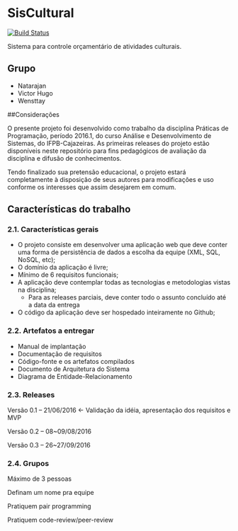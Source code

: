 # SisCultural

[![Build Status](https://travis-ci.org/ads-ifpb-praticas-20161/siscultural.svg?branch=bHEROKU)](https://travis-ci.org/ads-ifpb-praticas-20161/siscultural)

Sistema para controle orçamentário de atividades culturais. 

## Grupo
* Natarajan 
* Victor Hugo
* Wensttay

##Considerações
	
O presente projeto foi desenvolvido como trabalho da disciplina Práticas de Programação, período 2016.1, do curso Análise e Desenvolvimento de Sistemas, do IFPB-Cajazeiras. As primeiras releases do projeto estão disponíveis neste repositório para fins pedagógicos de avaliação da disciplina e difusão de conhecimentos. 

Tendo finalizado sua pretensão educacional, o projeto estará completamente à disposição de seus autores para modificações e uso conforme os interesses que assim desejarem em comum. 


## Características do trabalho
### 2.1. Características gerais 

* O projeto consiste em desenvolver uma aplicação web que deve conter uma forma de persistência de dados a escolha da equipe (XML, SQL, NoSQL, etc); 
* O domínio da aplicação é livre;
* Mínimo de 6 requisitos funcionais;
* A aplicação deve contemplar todas as tecnologias e metodologias vistas na disciplina;
	- Para as releases parciais, deve conter todo o assunto concluído até a data da entrega 
* O código da aplicação deve ser hospedado inteiramente no Github; 

### 2.2. Artefatos a entregar

* Manual de implantação
* Documentação de requisitos 
* Código-fonte e os artefatos compilados 
* Documento de Arquitetura do Sistema 
* Diagrama de Entidade-Relacionamento 

### 2.3. Releases
 
Versão 0.1 – 21/06/2016 ← Validação da idéia, apresentação dos requisitos e MVP 

Versão 0.2 – 08~09/08/2016 

Versão 0.3 – 26~27/09/2016 


### 2.4. Grupos
Máximo de 3 pessoas 

Definam um nome pra equipe 

Pratiquem pair programming 

Pratiquem code-review/peer-review 
